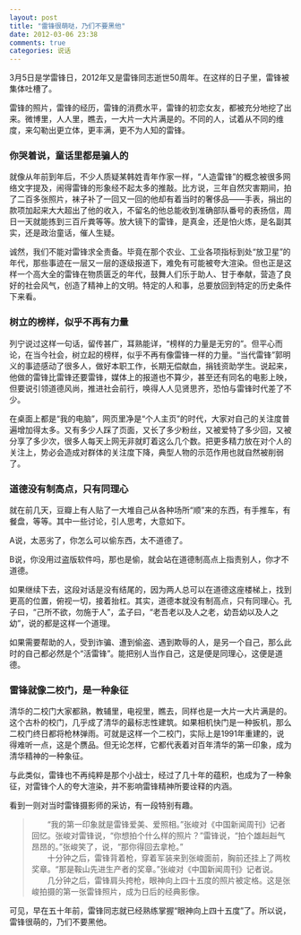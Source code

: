```yaml
---
layout: post
title: "雷锋很萌哒，乃们不要黑他"
date: 2012-03-06 23:38
comments: true
categories: 说话
---
```

3月5日是学雷锋日，2012年又是雷锋同志逝世50周年。在这样的日子里，雷锋被集体吐槽了。

雷锋的照片，雷锋的经历，雷锋的消费水平，雷锋的初恋女友，都被充分地挖了出来。微博里，人人里，瞧去，一大片一大片满是的。不同的人，试着从不同的维度，来勾勒出更立体，更丰满，更不为人知的雷锋。

### 你哭着说，童话里都是骗人的

就像从年前到年后，不少人质疑某韩姓青年作家一样，“人造雷锋”的概念被很多网络文字提及，闹得雷锋的形象经不起太多的推敲。比方说，三年自然灾害期间，拍了二百多张照片，袜子补了一回又一回的他却有着当时的奢侈品——手表，捐出的款项加起来大大超出了他的收入，不留名的他总能收到准确部队番号的表扬信，周日一天就能拣到三百斤粪等等。放大镜下的雷锋，是真金，还是怕火炼，是名副其实，还是政治童话，催人生疑。

诚然，我们不能对雷锋求全责备。毕竟在那个农业、工业各项指标到处“放卫星”的年代，那些事迹在一层又一层的逐级报道下，难免有可能被夸大渲染。但也正是这样一个高大全的雷锋在物质匮乏的年代，鼓舞人们乐于助人、甘于奉献，营造了良好的社会风气，创造了精神上的文明。特定的人和事，总要放回到特定的历史条件下来看。

### 树立的榜样，似乎不再有力量

列宁说过这样一句话，留传甚广，耳熟能详，“榜样的力量是无穷的”。但平心而论，在当今社会，树立起的榜样，似乎不再有像雷锋一样的力量。“当代雷锋”郭明义的事迹感动了很多人，做好本职工作，长期无偿献血，捐钱资助学生。说起来，他做的雷锋比雷锋还要雷锋，媒体上的报道也不算少，甚至还有同名的电影上映，但要说引领道德风尚，推进社会前行，唤得人人见贤思齐，恐怕与雷锋时代差了不少。

在桌面上都是“我的电脑”，网页里净是“个人主页”的时代，大家对自己的关注度普遍增加得太多。又有多少人踩了页面，又长了多少粉丝，又被爱特了多少回，又被分享了多少次，很多人每天上网无非就盯着这么几个数。把更多精力放在对个人的关注上，势必会造成对群体的关注度下降，典型人物的示范作用也就自然被削弱了。

### 道德没有制高点，只有同理心

就在前几天，豆瓣上有人贴了一大堆自己从各种场所“顺”来的东西，有手推车，有餐盘，等等。其中一些讨论，引人思考，大意如下。

A说，太恶劣了，你怎么可以偷东西，太不道德了。

B说，你没用过盗版软件吗，那也是偷，就会站在道德制高点上指责别人，你才不道德。

如果继续下去，这段对话是没有结尾的，因为两人总可以在道德这座楼梯上，找到更高的位置，俯视一切，接着抬杠。其实，道德本就没有制高点，只有同理心。孔子曰，“己所不欲，勿施于人”，孟子曰，“老吾老以及人之老，幼吾幼以及人之幼”，说的都是这样一个道理。

如果需要帮助的人，受到诈骗、遭到偷盗、遇到欺辱的人，是另一个自己，那么此时的自己都必然是个“活雷锋”。能把别人当作自己，这是便是同理心，这便是道德。

### 雷锋就像二校门，是一种象征

清华的二校门大家都熟，教辅里，电视里，瞧去，同样也是一大片一大片满是的。这个古朴的校门，几乎成了清华的最标志性建筑。如果相机快门是一种扳机，那么二校门终日都将枪林弹雨。可就是这样一个二校门，实际上是1991年重建的，说得难听一点，这是个赝品。但无论怎样，它都代表着对百年清华的第一印象，成为清华精神的一种象征。

与此类似，雷锋也不再纯粹是那个小战士，经过了几十年的蕴积，也成为了一种象征，对雷锋个人的夸大渲染，并不影响雷锋精神所要诠释的内涵。

看到一则对当时雷锋摄影师的采访，有一段特别有趣。

>　　“我的第一印象就是雷锋爱美、爱照相。”张峻对《中国新闻周刊》记者回忆。张峻对雷锋说，“你想拍个什么样的照片？”雷锋说，“拍个雄赳赳气昂昂的。”张峻笑了，说，“那你得回去拿枪。”  
　　十分钟之后，雷锋背着枪，穿着军装来到张峻面前，胸前还挂上了两枚奖章。“那是鞍山先进生产者的奖章。”张峻对《中国新闻周刊》记者说。  
　　几分钟之后，雷锋肩头挎枪，眼神向上四十五度的照片被定格。这是张峻拍摄的第一张雷锋照片，成为日后的经典影像。

可见，早在五十年前，雷锋同志就已经熟练掌握“眼神向上四十五度”了。所以说，雷锋很萌的，乃们不要黑他。